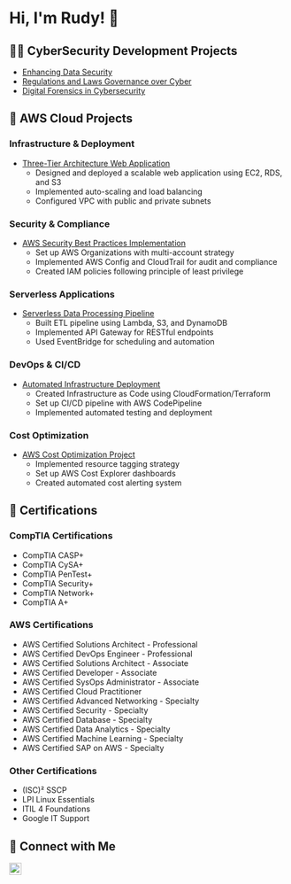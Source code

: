 # Hi, I'm Rudy! 👋

## 👨‍💻 CyberSecurity Development Projects

- [Enhancing Data Security](https://docs.google.com/document/d/1zV51JBYHdC6JnBn6XZMlSFPUUaOMbWJVTjd_sAywc3c/edit?usp=drive_link)
- [Regulations and Laws Governance over Cyber](https://docs.google.com/document/d/1pbquvIIP0Q_UC0fOveKfYUU77eImoQiz/edit?usp=drive_link&ouid=105448764735887368188&rtpof=true&sd=true)
- [Digital Forensics in Cybersecurity](https://docs.google.com/document/d/1hbAfzsWSJQyBmY7lN7qWXS8g7XBDTHsQ/edit?usp=drive_link&ouid=105448764735887368188&rtpof=true&sd=true)

## 🚀 AWS Cloud Projects

### Infrastructure & Deployment
- [Three-Tier Architecture Web Application](link-to-repo)
  * Designed and deployed a scalable web application using EC2, RDS, and S3
  * Implemented auto-scaling and load balancing
  * Configured VPC with public and private subnets

### Security & Compliance
- [AWS Security Best Practices Implementation](link-to-repo)
  * Set up AWS Organizations with multi-account strategy
  * Implemented AWS Config and CloudTrail for audit and compliance
  * Created IAM policies following principle of least privilege

### Serverless Applications
- [Serverless Data Processing Pipeline](link-to-repo)
  * Built ETL pipeline using Lambda, S3, and DynamoDB
  * Implemented API Gateway for RESTful endpoints
  * Used EventBridge for scheduling and automation

### DevOps & CI/CD
- [Automated Infrastructure Deployment](link-to-repo)
  * Created Infrastructure as Code using CloudFormation/Terraform
  * Set up CI/CD pipeline with AWS CodePipeline
  * Implemented automated testing and deployment

### Cost Optimization
- [AWS Cost Optimization Project](link-to-repo)
  * Implemented resource tagging strategy
  * Set up AWS Cost Explorer dashboards
  * Created automated cost alerting system

## 🏅 Certifications

### CompTIA Certifications
- CompTIA CASP+
- CompTIA CySA+
- CompTIA PenTest+
- CompTIA Security+
- CompTIA Network+
- CompTIA A+

### AWS Certifications
- AWS Certified Solutions Architect - Professional
- AWS Certified DevOps Engineer - Professional
- AWS Certified Solutions Architect - Associate
- AWS Certified Developer - Associate
- AWS Certified SysOps Administrator - Associate
- AWS Certified Cloud Practitioner
- AWS Certified Advanced Networking - Specialty
- AWS Certified Security - Specialty
- AWS Certified Database - Specialty
- AWS Certified Data Analytics - Specialty
- AWS Certified Machine Learning - Specialty
- AWS Certified SAP on AWS - Specialty

### Other Certifications
- (ISC)² SSCP
- LPI Linux Essentials
- ITIL 4 Foundations
- Google IT Support

## 🔗 Connect with Me
[<img align="left" alt="Rudy | LinkedIn" width="22px" src="https://cdn.jsdelivr.net/npm/simple-icons@v3/icons/linkedin.svg" />][linkedin]

[linkedin]: https://www.linkedin.com/in/rudy-jaurequi

<!--
**RudyJaurequi** is a ✨ _special_ ✨ repository because its `README.md` (this file) appears on your GitHub profile.
-->
